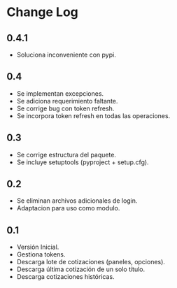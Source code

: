 Change Log
==========

0.4.1
-----
- Soluciona inconveniente con pypi.

0.4
---
- Se implementan excepciones.
- Se adiciona requerimiento faltante.
- Se corrige bug con token refresh.
- Se incorpora token refresh en todas las operaciones.

0.3
---
- Se corrige estructura del paquete.
- Se incluye setuptools (pyproject + setup.cfg).

0.2
---
- Se eliminan archivos adicionales de login.
- Adaptacion para uso como modulo.

0.1
---
- Versión Inicial.
- Gestiona tokens.
- Descarga lote de cotizaciones (paneles, opciones).
- Descarga última cotización de un solo título.
- Descarga cotizaciones históricas.